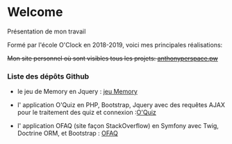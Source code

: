 # Welcome
Présentation de mon travail

Formé par l'école O'Clock en 2018-2019, voici mes principales réalisations:

~~Mon site personnel où sont visibles tous les projets: [anthonyperspace.pw](http://anthonyperspace.pw)~~

### Liste des dépôts Github

- le jeu de Memory en Jquery : [jeu Memory](https://github.com/O-clock-Hyperspace/evaluation-js-memory-Tonyp85-25)

- l' application O'Quiz en PHP, Bootstrap, Jquery avec des requêtes AJAX pour le traitement des quiz et connexion :[O'Quiz](https://github.com/O-clock-Hyperspace/evaluation-back-oquiz-Tonyp85-25)

- l' application OFAQ (site façon StackOverflow) en Symfony avec Twig, Doctrine ORM, et Bootstrap : [OFAQ](https://github.com/O-clock-Hyperspace/symfo-eval-faq-o-clock-Tonyp85-25)
